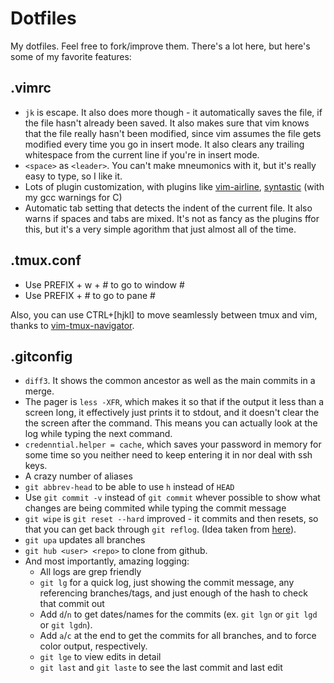 Dotfiles
========

My dotfiles. Feel free to fork/improve them. There's a lot here, but here's
some of my favorite features:

.vimrc
------

 - `jk` is escape. It also does more though - it automatically saves the file,
     if the file hasn't already been saved. It also makes sure that vim knows
     that the file really hasn't been modified, since vim assumes the file gets
     modified every time you go in insert mode. It also clears any trailing
     whitespace from the current line if you're in insert mode.
 - `<space>` as `<leader>`. You can't make mneumonics with it, but it's really
     easy to type, so I like it.
 - Lots of plugin customization, with plugins like
     [vim-airline](https://github.com/bling/vim-airline),
     [syntastic](https://github.com/scrooloose/syntastic) (with my gcc warnings
     for C)
 - Automatic tab setting that detects the indent of the current file. It also
     warns if spaces and tabs are mixed. It's not as fancy as the plugins ffor
     this, but it's a very simple agorithm that just almost all of the time.

.tmux.conf
----------

 - Use PREFIX + w + # to go to window #
 - Use PREFIX + # to go to pane #

Also, you can use CTRL+[hjkl] to move seamlessly between tmux and vim, thanks
to [vim-tmux-navigator](https://github.com/christoomey/vim-tmux-navigator).

.gitconfig
----------

 - `diff3`. It shows the common ancestor as well as the main commits in a
     merge.
 - The pager is `less -XFR`, which makes it so that if the output it less than
     a screen long, it effectively just prints it to stdout, and it doesn't
     clear the the screen after the command. This means you can actually look
     at the log while typing the next command.
 - `credenntial.helper = cache`, which saves your password in memory for some
     time so you neither need to keep entering it in nor deal with ssh keys.
 - A crazy number of aliases
 - `git abbrev-head` to be able to use `h` instead of `HEAD`
 - Use `git commit -v` instead of `git commit` whever possible to show what
     changes are being commited while typing the commit message
 - `git wipe` is `git reset --hard` improved - it commits and then resets, so
     that you can get back through `git reflog`. (Idea taken from
     [here](http://haacked.com/archive/2014/07/28/github-flow-aliases/)).
 - `git upa` updates all branches
 - `git hub <user> <repo>` to clone from github.
 - And most importantly, amazing logging:
     - All logs are grep friendly
     - `git lg` for a quick log, just showing the commit message, any
         referencing branches/tags, and just enough of the hash to check that
         commit out
     - Add `d`/`n` to get dates/names for the commits (ex. `git lgn` or `git
         lgd` or `git lgdn`).
     - Add `a`/`c` at the end to get the commits for all branches, and to force
         color output, respectively.
     - `git lge` to view edits in detail
     - `git last` and `git laste` to see the last commit and last edit
